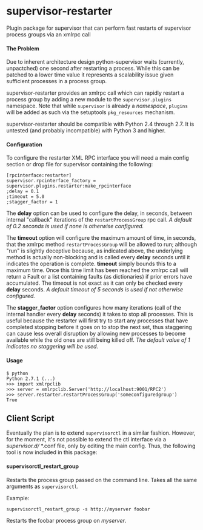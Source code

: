 supervisor-restarter
====================

Plugin package for supervisor that can perform fast restarts of supervisor
process groups via an xmlrpc call


#### The Problem

Due to inherent architecture design python-supervisor waits (currently,
unpactched) one second after restarting a process. While this can be patched to
a lower time value it represents a scalability issue given sufficient processes
in a process group.

supervisor-restarter provides an xmlrpc call which can rapidly restart a
process group by adding a new module to the `supervisor.plugins` namespace.
Note that while `supervisor` is already a _namespace_, `plugins` will be added
as such via the setuptools `pkg_resources` mechanism.

supervisor-restarter should be compatible with Python 2.4 through 2.7. It is
untested (and probably incompatible) with Python 3 and higher.

#### Configuration

To configure the restarter XML RPC interface you will need a main config
section or drop file for supervisor containing the following:

    [rpcinterface:restarter]
    supervisor.rpcinterface_factory = supervisor.plugins.restarter:make_rpcinterface
    ;delay = 0.1
    ;timeout = 5.0
    ;stagger_factor = 1

The **delay** option can be used to configure the delay, in seconds, between
internal "callback" iterations of the `restartProcessGroup` rpc call.
*A default of 0.2 seconds is used if none is otherwise configured.*

The **timeout** option will configure the maximum amount of time, in seconds,
that the xmlrpc method `restartProcessGroup` will be allowed to run; although
"run" is slightly deceptive because, as indicated above, the underlying method
is actually non-blocking and is called every **delay** seconds until it
indicates the operation is complete. **timeout** simply bounds this to a
maximum time. Once this time limit has been reached the xmlrpc call will return
a Fault or a list containing faults (as dictionaries) if prior errors have
accumulated. The timeout is not exact as it can only be checked every **delay**
seconds.
*A default timeout of 5 seconds is used if not otherwise configured.*

The **stagger_factor** option configures how many iterations (call of the internal
handler every **delay** seconds) it takes to stop all processes. This is useful
because the restarter will first try to start any processes that have completed
stopping before it goes on to stop the next set, thus staggering can cause less
overall disruption by allowing new processes to become available while the old
ones are still being killed off.
*The default value of 1 indicates no staggering will be used.*

#### Usage
    
    $ python
    Python 2.7.1 (...)
    >>> import xmlrpclib
    >>> server = xmlrpclib.Server('http://localhost:9001/RPC2')
    >>> server.restarter.restartProcessGroup('someconfiguredgroup')
    True

## Client Script

Eventually the plan is to extend `supervisorctl` in a similar fashion. However,
for the moment, it's not possible to extend the ctl interface via a
_supervisor.d/_ *.conf file, only by editing the main config. Thus, the
following tool is now included in this package:

#### supervisorctl_restart_group

Restarts the process group passed on the command line. Takes all the same
arguments as `supervisorctl`.

Example:

    supervisorctl_restart_group -s http://myserver foobar
    
Restarts the foobar process group on _myserver_.

